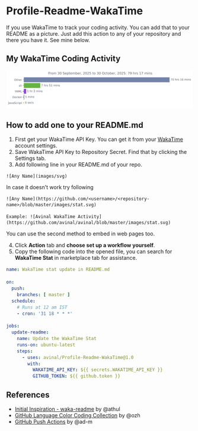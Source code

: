 # Profile-Readme-WakaTime

If you use WakaTime to track your coding activity. You can add that to your README as a picture. 
Just add this action to any of your repository and there you have it. See mine below.

## My WakaTime Coding Activity

![Avinal WakaTime Activity](https://github.com/avinal/avinal/blob/master/images/stat.svg)

## How to add one to your README.md
1. First get your WakaTime API Key. You can get it from your [WakaTime](https://wakatime.com) account settings. 
2. Save WakaTime API Key to Repository Secret. Find that by clicking the Settings tab.
3. Add following line in your README.md of your repo.
  ```
  ![Any Name](images/svg)
  ```
  In case it doesn't work try following 
  
  ```
  ![Any Name](https://github.com/<username>/<repository-name>/blob/master/images/stat.svg)
  
  Example: ![Avinal WakaTime Activity](https://github.com/avinal/avinal/blob/master/images/stat.svg)
  ```
  You can use the second method to embed in web pages too. 
  
4. Click **Action** tab and **choose set up a workflow yourself**.
5. Copy the following code into the opened file, you can search for **WakaTime Stat** in marketplace tab for assistance.
```yml
name: WakaTime stat update in README.md

on:
  push:
    branches: [ master ]
  schedule:
    # Runs at 12 am IST
    - cron: '31 18 * * *'

jobs:
  update-readme:
    name: Update the WakaTime Stat
    runs-on: ubuntu-latest
    steps:
      - uses: avinal/Profile-Readme-WakaTime@1.0
        with:
          WAKATIME_API_KEY: ${{ secrets.WAKATIME_API_KEY }}
          GITHUB_TOKEN: ${{ github.token }}
```


## References
* [Initial Inspiration - waka-readme](https://github.com/athul/waka-readme) by @athul
* [GitHub Language Color Coding Collection](https://github.com/ozh/github-colors) by @ozh
* [GitHub Push Actions](https://github.com/ad-m/github-push-action) by @ad-m

